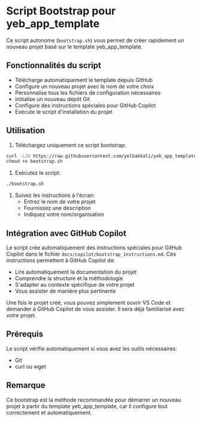 # Script Bootstrap pour yeb_app_template

Ce script autonome (`bootstrap.sh`) vous permet de créer rapidement un nouveau projet basé sur le template yeb_app_template.

## Fonctionnalités du script

- Télécharge automatiquement le template depuis GitHub
- Configure un nouveau projet avec le nom de votre choix
- Personnalise tous les fichiers de configuration nécessaires
- Initialise un nouveau dépôt Git
- Configure des instructions spéciales pour GitHub Copilot
- Exécute le script d'installation du projet

## Utilisation

1. Téléchargez uniquement ce script bootstrap:

```bash
curl -LJO https://raw.githubusercontent.com/yelbakkali/yeb_app_template/main/bootstrap.sh
chmod +x bootstrap.sh
```

1. Exécutez le script:

```bash
./bootstrap.sh
```

1. Suivez les instructions à l'écran:
   - Entrez le nom de votre projet
   - Fournissez une description
   - Indiquez votre nom/organisation

## Intégration avec GitHub Copilot

Le script crée automatiquement des instructions spéciales pour GitHub Copilot dans le fichier `docs/copilot/bootstrap_instructions.md`. Ces instructions permettent à GitHub Copilot de:

- Lire automatiquement la documentation du projet
- Comprendre la structure et la méthodologie
- S'adapter au contexte spécifique de votre projet
- Vous assister de manière plus pertinente

Une fois le projet créé, vous pouvez simplement ouvrir VS Code et demander à GitHub Copilot de vous assister. Il sera déjà familiarisé avec votre projet.

## Prérequis

Le script vérifie automatiquement si vous avez les outils nécessaires:

- Git
- curl ou wget

## Remarque

Ce bootstrap est la méthode recommandée pour démarrer un nouveau projet à partir du template yeb_app_template, car il configure tout correctement et automatiquement.
